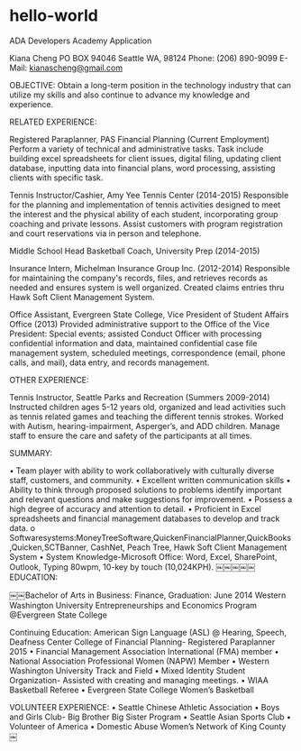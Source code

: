 # hello-world
ADA Developers Academy Application

Kiana Cheng
PO BOX 94046 Seattle WA, 98124 
Phone: (206) 890-9099 
E-Mail: kianascheng@gmail.com

OBJECTIVE: Obtain a long-term position in the technology industry that can utilize my skills and also continue to advance my knowledge and experience.

RELATED EXPERIENCE:

Registered Paraplanner, PAS Financial Planning (Current Employment)
Perform a variety of technical and administrative tasks. Task include building excel spreadsheets for client issues, digital filing, updating client database, inputting data into financial plans, word processing, assisting clients with specific task.

Tennis Instructor/Cashier, Amy Yee Tennis Center (2014-2015) Responsible for the planning and implementation of tennis activities designed to meet the interest and the physical ability of each student, incorporating group coaching and private lessons. Assist customers with program registration and court reservations via in person and telephone.

Middle School Head Basketball Coach, University Prep (2014-2015)

Insurance Intern, Michelman Insurance Group Inc. (2012-2014) Responsible for maintaining the company's records, files, and retrieves records as needed and ensures system is well organized. Created claims entries thru Hawk Soft Client Management System.

Office Assistant, Evergreen State College, Vice President of Student Affairs Office (2013) Provided administrative support to the Office of the Vice President: Special events; assisted Conduct Officer with processing confidential information and data, maintained confidential case file management system, scheduled meetings, correspondence (email, phone calls, and mail), data entry, and records management.

OTHER EXPERIENCE:

Tennis Instructor, Seattle Parks and Recreation (Summers 2009-2014) Instructed children ages 5-12 years old, organized and lead activities such as tennis related games and teaching the different tennis strokes. Worked with Autism, hearing-impairment, Asperger’s, and ADD children. Manage staff to ensure the care and safety of the participants at all times.

SUMMARY:

• Team player with ability to work collaboratively with culturally diverse staff, customers, and community.
• Excellent written communication skills
• Ability to think through proposed solutions to problems identify important and relevant questions and make
suggestions for improvement.
• Possess a high degree of accuracy and attention to detail.
• Proficient in Excel spreadsheets and financial management databases to develop and track data.
o Softwaresystems:MoneyTreeSoftware,QuickenFinancialPlanner,QuickBooks,Quicken,SCTBanner, CashNet, Peach Tree, Hawk Soft Client Management System
• System Knowledge-Microsoft Office: Word, Excel, SharePoint, Outlook, Typing 80wpm, 10-key by touch (10,024KPH).
￼￼￼￼￼
EDUCATION:

￼￼Bachelor of Arts in Business: Finance, Graduation: June 2014
Western Washington University
Entrepreneurships and Economics Program @Evergreen State College

Continuing Education: American Sign Language (ASL) @ Hearing, Speech, Deafness Center
College of Financial Planning- Registered Paraplanner 2015
• Financial Management Association International (FMA) member
• National Association Professional Women (NAPW) Member
• Western Washington University Track and Field
• Mixed Identity Student Organization- Assisted with creating and managing meetings.
• WIAA Basketball Referee
• Evergreen State College Women’s Basketball

VOLUNTEER EXPERIENCE:
• Seattle Chinese Athletic Association
• Boys and Girls Club- Big Brother Big Sister Program
• Seattle Asian Sports Club
• Volunteer of America
• Domestic Abuse Women’s Network of King County
￼
